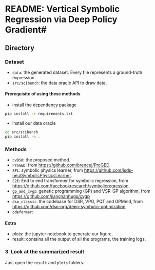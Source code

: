 # README: Vertical Symbolic Regression via Deep Policy Gradient#

## Directory

### Dataset

- `data`: the generated dataset. Every file represents a ground-truth expression.
- `src/scibench`: the data oracle API to draw data.

#### Prerequisite of using these methods
- install the dependency package
```bash
pip install -r requirements.txt
```
- install our data oracle
```bash
cd src/scibench
pip install -e .
```

### Methods
- `cvDSO`: the proposed method.
- `ProGED`: from https://github.com/brencej/ProGED.
- `SPL`: symbolic physics learner, from https://github.com/isds-neu/SymbolicPhysicsLearner.
- `E2E`: End to end transformer for symbolic regression, from https://github.com/facebookresearch/symbolicregression.
- `gp_and_cvgp`: genetic programming  (GP) and VSR-GP algorithm, from https://github.com/jiangnanhugo/cvgp
- `dso_classic`: the codebase for DSR, VPG, PQT and GPMeld, from https://github.com/dso-org/deep-symbolic-optimization
- `odeformer`:

#### Extra
- plots: the jupyter notebook to generate our figure.
- result: contains all the output of all the programs, the training logs.


### 3. Look at the summarized result
Just open the `result` and `plots` folders.





